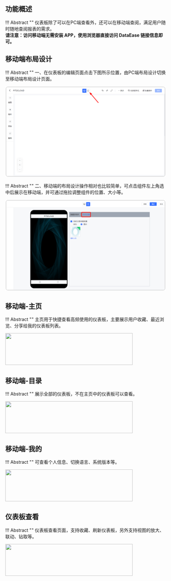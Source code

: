 ## 功能概述

!!! Abstract ""
    仪表板除了可以在PC端查看外，还可以在移动端查阅，满足用户随时随地查阅报表的需求。  
    **请注意：访问移动端无需安装 APP，使用浏览器直接访问 DataEase 链接信息即可。**

## 移动端布局设计

!!! Abstract ""
    一、在仪表板的编辑页面点击下图所示位置，由PC端布局设计切换至移动端布局设计页面。

![移动端布局设计](../img/app/移动端入口.png)

!!! Abstract ""
    二、移动端的布局设计操作相对也比较简单，可点击组件左上角选中后展示在移动端，并可通过拖拉调整组件的位置、大小等。

![移动端布局设计](../img/app/移动端布局.png)

## 移动端-主页

!!! Abstract ""
    主页用于快捷查看高频使用的仪表板，主要展示用户收藏、最近浏览、分享给我的仪表板列表。 

<img src='../../img/app/移动端-主页.png' height="100px" width="400px"/>

## 移动端-目录

!!! Abstract ""
    展示全部的仪表板，不在主页中的仪表板可以查看。

<img src='../../img/app/移动端-目录.png' height="100px" width="400px"/>

## 移动端-我的

!!! Abstract ""
    可查看个人信息、切换语言、系统版本等。

<img src='../../img/app/移动端-我的.png' height="100px" width="400px"/>

## 仪表板查看

!!! Abstract ""
    仪表板查看页面，支持收藏、刷新仪表板，另外支持视图的放大、联动、钻取等。

<img src='../../img/app/移动端-仪表板查看.png' height="100px" width="400px"/>
